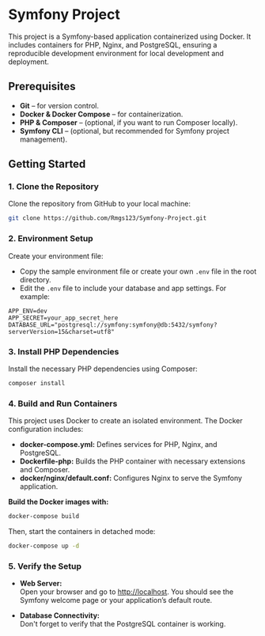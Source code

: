 # Symfony Project

This project is a Symfony-based application containerized using Docker. It includes containers for PHP, Nginx, and PostgreSQL, ensuring a reproducible development environment for local development and deployment.

## Prerequisites

- **Git** – for version control.
- **Docker & Docker Compose** – for containerization.
- **PHP & Composer** – (optional, if you want to run Composer locally).
- **Symfony CLI** – (optional, but recommended for Symfony project management).

## Getting Started

### 1. Clone the Repository

Clone the repository from GitHub to your local machine:

```bash
git clone https://github.com/Rmgs123/Symfony-Project.git
```

### 2. Environment Setup

Create your environment file:

- Copy the sample environment file or create your own `.env` file in the root directory.
- Edit the `.env` file to include your database and app settings. For example:

```dotenv
APP_ENV=dev
APP_SECRET=your_app_secret_here
DATABASE_URL="postgresql://symfony:symfony@db:5432/symfony?serverVersion=15&charset=utf8"
```

### 3. Install PHP Dependencies

Install the necessary PHP dependencies using Composer:

```bash
composer install
```

### 4. Build and Run Containers

This project uses Docker to create an isolated environment. The Docker configuration includes:

- **docker-compose.yml:** Defines services for PHP, Nginx, and PostgreSQL.
- **Dockerfile-php:** Builds the PHP container with necessary extensions and Composer.
- **docker/nginx/default.conf:** Configures Nginx to serve the Symfony application.
  
**Build the Docker images with:**

```bash
docker-compose build
```

Then, start the containers in detached mode:

```bash
docker-compose up -d
```

### 5. Verify the Setup

- **Web Server:**  
  Open your browser and go to [http://localhost](http://localhost). You should see the Symfony welcome page or your application’s default route.
  
- **Database Connectivity:**  
  Don't forget to verify that the PostgreSQL container is working.
